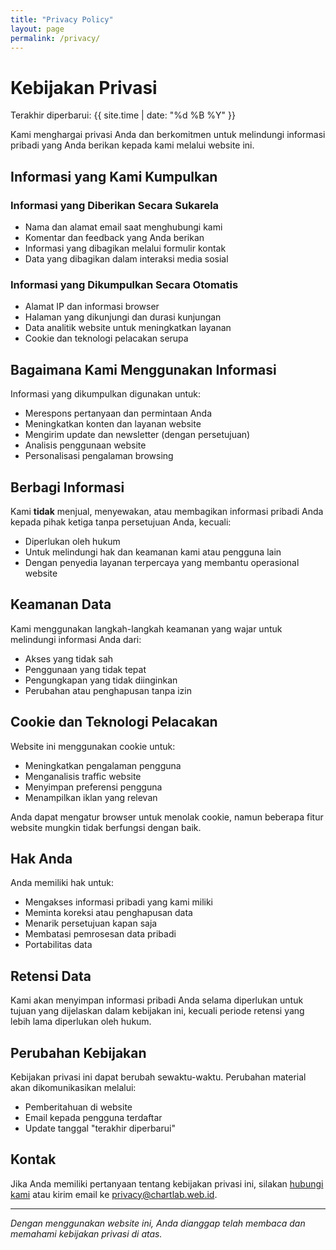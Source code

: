 ```yaml
---
title: "Privacy Policy"
layout: page
permalink: /privacy/
---
```


# Kebijakan Privasi

Terakhir diperbarui: {{ site.time | date: "%d %B %Y" }}

Kami menghargai privasi Anda dan berkomitmen untuk melindungi informasi pribadi yang Anda berikan kepada kami melalui website ini.

## Informasi yang Kami Kumpulkan

### Informasi yang Diberikan Secara Sukarela
- Nama dan alamat email saat menghubungi kami
- Komentar dan feedback yang Anda berikan
- Informasi yang dibagikan melalui formulir kontak
- Data yang dibagikan dalam interaksi media sosial

### Informasi yang Dikumpulkan Secara Otomatis
- Alamat IP dan informasi browser
- Halaman yang dikunjungi dan durasi kunjungan
- Data analitik website untuk meningkatkan layanan
- Cookie dan teknologi pelacakan serupa

## Bagaimana Kami Menggunakan Informasi

Informasi yang dikumpulkan digunakan untuk:
- Merespons pertanyaan dan permintaan Anda
- Meningkatkan konten dan layanan website
- Mengirim update dan newsletter (dengan persetujuan)
- Analisis penggunaan website
- Personalisasi pengalaman browsing

## Berbagi Informasi

Kami **tidak** menjual, menyewakan, atau membagikan informasi pribadi Anda kepada pihak ketiga tanpa persetujuan Anda, kecuali:
- Diperlukan oleh hukum
- Untuk melindungi hak dan keamanan kami atau pengguna lain
- Dengan penyedia layanan terpercaya yang membantu operasional website

## Keamanan Data

Kami menggunakan langkah-langkah keamanan yang wajar untuk melindungi informasi Anda dari:
- Akses yang tidak sah
- Penggunaan yang tidak tepat
- Pengungkapan yang tidak diinginkan
- Perubahan atau penghapusan tanpa izin

## Cookie dan Teknologi Pelacakan

Website ini menggunakan cookie untuk:
- Meningkatkan pengalaman pengguna
- Menganalisis traffic website
- Menyimpan preferensi pengguna
- Menampilkan iklan yang relevan

Anda dapat mengatur browser untuk menolak cookie, namun beberapa fitur website mungkin tidak berfungsi dengan baik.

## Hak Anda

Anda memiliki hak untuk:
- Mengakses informasi pribadi yang kami miliki
- Meminta koreksi atau penghapusan data
- Menarik persetujuan kapan saja
- Membatasi pemrosesan data pribadi
- Portabilitas data

## Retensi Data

Kami akan menyimpan informasi pribadi Anda selama diperlukan untuk tujuan yang dijelaskan dalam kebijakan ini, kecuali periode retensi yang lebih lama diperlukan oleh hukum.

## Perubahan Kebijakan

Kebijakan privasi ini dapat berubah sewaktu-waktu. Perubahan material akan dikomunikasikan melalui:
- Pemberitahuan di website
- Email kepada pengguna terdaftar
- Update tanggal "terakhir diperbarui"

## Kontak

Jika Anda memiliki pertanyaan tentang kebijakan privasi ini, silakan [hubungi kami](/contact/) atau kirim email ke privacy@chartlab.web.id.

---

*Dengan menggunakan website ini, Anda dianggap telah membaca dan memahami kebijakan privasi di atas.*